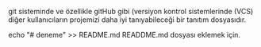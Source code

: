 git sisteminde ve özellikle gitHub gibi (versiyon kontrol sistemlerinde (VCS) diğer kullanıcıların projemizi daha iyi tanıyabileceği bir tanıtım dosyasıdır.

echo "# deneme" >> README.md
READDME.md dosyası eklemek için.